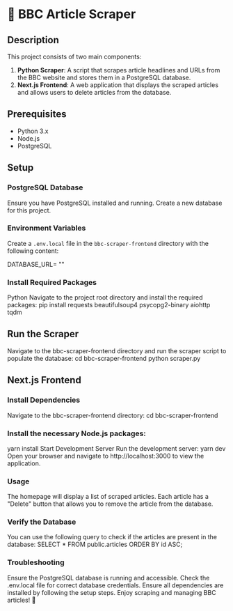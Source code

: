 # 📰 BBC Article Scraper

## Description

This project consists of two main components:

1. **Python Scraper**: A script that scrapes article headlines and URLs from the BBC website and stores them in a PostgreSQL database.
2. **Next.js Frontend**: A web application that displays the scraped articles and allows users to delete articles from the database.

## Prerequisites

- Python 3.x
- Node.js
- PostgreSQL

## Setup

### PostgreSQL Database

Ensure you have PostgreSQL installed and running. Create a new database for this project.

### Environment Variables

Create a `.env.local` file in the `bbc-scraper-frontend` directory with the following content:

DATABASE_URL= ""

### Install Required Packages
Python
Navigate to the project root directory and install the required packages:
pip install requests beautifulsoup4 psycopg2-binary aiohttp tqdm

## Run the Scraper
Navigate to the bbc-scraper-frontend directory and run the scraper script to populate the database:
cd bbc-scraper-frontend
python scraper.py

## Next.js Frontend
### Install Dependencies
Navigate to the bbc-scraper-frontend directory:
cd bbc-scraper-frontend
### Install the necessary Node.js packages:
yarn install
Start Development Server
Run the development server:
yarn dev
Open your browser and navigate to http://localhost:3000 to view the application.

### Usage
The homepage will display a list of scraped articles.
Each article has a "Delete" button that allows you to remove the article from the database.

### Verify the Database
You can use the following query to check if the articles are present in the database:
SELECT * FROM public.articles
ORDER BY id ASC;

### Troubleshooting
Ensure the PostgreSQL database is running and accessible.
Check the .env.local file for correct database credentials.
Ensure all dependencies are installed by following the setup steps.
Enjoy scraping and managing BBC articles! 🚀
